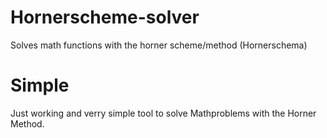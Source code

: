 # Hornerscheme-solver
Solves math functions with the horner scheme/method (Hornerschema)
# Simple
Just working and verry simple tool to solve Mathproblems with the Horner Method.
